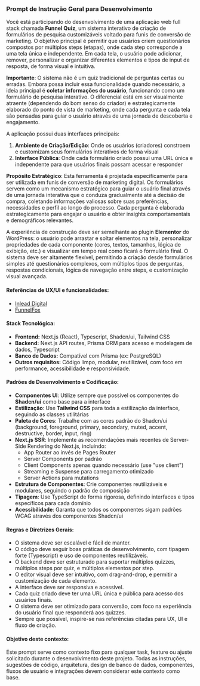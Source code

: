 ### Prompt de Instrução Geral para Desenvolvimento

Você está participando do desenvolvimento de uma aplicação web full stack chamada **Funnel Quiz**, um sistema interativo de criação de formulários de pesquisa customizáveis voltado para funis de conversão de marketing. O objetivo principal é permitir que usuários criem questionários compostos por múltiplos steps (etapas), onde cada step corresponde a uma tela única e independente. Em cada tela, o usuário pode adicionar, remover, personalizar e organizar diferentes elementos e tipos de input de resposta, de forma visual e intuitiva.

**Importante**: O sistema não é um quiz tradicional de perguntas certas ou erradas. Embora possa incluir essa funcionalidade quando necessário, a ideia principal é **coletar informações do usuário**, funcionando como um formulário de pesquisa interativo. O diferencial está em ser visualmente atraente (dependendo do bom senso do criador) e estrategicamente elaborado do ponto de vista de marketing, onde cada pergunta e cada tela são pensadas para guiar o usuário através de uma jornada de descoberta e engajamento.

A aplicação possui duas interfaces principais:

1. **Ambiente de Criação/Edição**: Onde os usuários (criadores) constroem e customizam seus formulários interativos de forma visual
2. **Interface Pública**: Onde cada formulário criado possui uma URL única e independente para que usuários finais possam acessar e responder

**Propósito Estratégico**: Esta ferramenta é projetada especificamente para ser utilizada em funis de conversão de marketing digital. Os formulários servem como um mecanismo estratégico para guiar o usuário final através de uma jornada interativa que o conduza gradualmente até a decisão de compra, coletando informações valiosas sobre suas preferências, necessidades e perfil ao longo do processo. Cada pergunta é elaborada estrategicamente para engajar o usuário e obter insights comportamentais e demográficos relevantes.

A experiência de construção deve ser semelhante ao plugin **Elementor** do WordPress: o usuário pode arrastar e soltar elementos na tela, personalizar propriedades de cada componente (cores, textos, tamanhos, lógica de exibição, etc.) e visualizar em tempo real como ficará o formulário final. O sistema deve ser altamente flexível, permitindo a criação desde formulários simples até questionários complexos, com múltiplos tipos de perguntas, respostas condicionais, lógica de navegação entre steps, e customização visual avançada.

#### Referências de UX/UI e funcionalidades:

- [Inlead Digital](https://inlead.digital)
- [FunnelFox](https://funnelfox.com)

#### Stack Tecnológica:

- **Frontend:** Next.js (React), Typescript, Shadcn/ui, Tailwind CSS
- **Backend:** Next.js API routes, Prisma ORM para acesso e modelagem de dados, Typescript
- **Banco de Dados:** Compatível com Prisma (ex: PostgreSQL)
- **Outros requisitos:** Código limpo, modular, reutilizável, com foco em performance, acessibilidade e responsividade.

#### Padrões de Desenvolvimento e Codificação:

- **Componentes UI**: Utilize sempre que possível os componentes do **Shadcn/ui** como base para a interface
- **Estilização**: Use **Tailwind CSS** para toda a estilização da interface, seguindo as classes utilitárias
- **Paleta de Cores**: Trabalhe com as cores padrão do Shadcn/ui (background, foreground, primary, secondary, muted, accent, destructive, border, input, ring)
- **Next.js SSR**: Implemente as recomendações mais recentes de Server-Side Rendering do Next.js, incluindo:
  - App Router ao invés de Pages Router
  - Server Components por padrão
  - Client Components apenas quando necessário (use "use client")
  - Streaming e Suspense para carregamento otimizado
  - Server Actions para mutations
- **Estrutura de Componentes**: Crie componentes reutilizáveis e modulares, seguindo o padrão de composição
- **Tipagem**: Use TypeScript de forma rigorosa, definindo interfaces e tipos específicos para cada domínio
- **Acessibilidade**: Garanta que todos os componentes sigam padrões WCAG através dos componentes Shadcn/ui

#### Regras e Diretrizes Gerais:

- O sistema deve ser escalável e fácil de manter.
- O código deve seguir boas práticas de desenvolvimento, com tipagem forte (Typescript) e uso de componentes reutilizáveis.
- O backend deve ser estruturado para suportar múltiplos quizzes, múltiplos steps por quiz, e múltiplos elementos por step.
- O editor visual deve ser intuitivo, com drag-and-drop, e permitir a customização de cada elemento.
- A interface deve ser responsiva e acessível.
- Cada quiz criado deve ter uma URL única e pública para acesso dos usuários finais.
- O sistema deve ser otimizado para conversão, com foco na experiência do usuário final que responderá aos quizzes.
- Sempre que possível, inspire-se nas referências citadas para UX, UI e fluxo de criação.

#### Objetivo deste contexto:

Este prompt serve como contexto fixo para qualquer task, feature ou ajuste solicitado durante o desenvolvimento deste projeto. Todas as instruções, sugestões de código, arquitetura, design de banco de dados, componentes, fluxos de usuário e integrações devem considerar este contexto como base.
